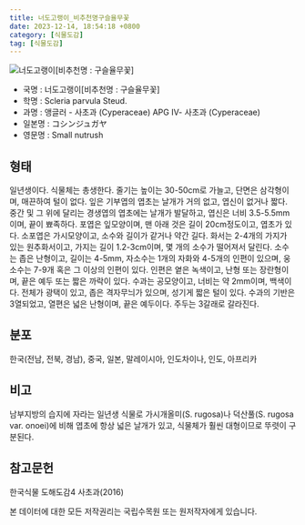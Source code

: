 ```yaml
---
title: 너도고랭이_비추천명구슬율무꽃
date: 2023-12-14, 18:54:18 +0800
category: [식물도감]
tag: [식물도감]
---
```




![너도고랭이[비추천명 : 구슬율무꽃]](http://www.nature.go.kr/fileUpload/plants/basic/Cyperaceae/Scleria/5600/5600_1_th2.jpg)
- 국명 : 너도고랭이[비추천명 : 구슬율무꽃]
- 학명 : Scleria parvula Steud.
- 과명 : 앵글러 - 사초과 (Cyperaceae) APG Ⅳ- 사초과 (Cyperaceae)
- 일본명 : コシンジュガヤ
- 영문명 : Small nutrush


## 형태
일년생이다. 식물체는 총생한다. 줄기는 높이는 30-50cm로 가늘고, 단면은 삼각형이며, 매끈하여 털이 없다. 잎은 기부엽의 엽초는 날개가 거의 없고, 엽신이 없거나 짧다. 중간 및 그 위에 달리는 경생엽의 엽초에는 날개가 발달하고, 엽신은 너비 3.5-5.5mm이며, 끝이 뾰족하다. 포엽은 잎모양이며, 맨 아래 것은 길이 20cm정도이고, 엽초가 있다. 소포엽은 가시모양이고, 소수와 길이가 같거나 약간 길다. 화서는 2-4개의 가지가 있는 원추화서이고, 가지는 길이 1.2-3cm이며, 몇 개의 소수가 떨어져서 달린다. 소수는 좁은 난형이고, 길이는 4-5mm, 자소수는 1개의 자화와 4-5개의 인편이 있으며, 웅소수는 7-9개 혹은 그 이상의 인편이 있다. 인편은 옅은 녹색이고, 난형 또는 장란형이며, 끝은 예두 또는 짧은 까락이 있다. 수과는 공모양이고, 너비는 약 2mm이며, 백색이다. 전체가 광택이 있고, 좁은 격자무늬가 있으며, 성기게 짧은 털이 있다. 수과의 기반은 3열되었고, 열편은 넓은 난형이며, 끝은 예두이다. 주두는 3갈래로 갈라진다.
## 분포
한국(전남, 전북, 경남), 중국, 일본, 말레이시아, 인도차이나, 인도, 아프리카
## 비고
남부지방의 습지에 자라는 일년생 식물로 가시개올미(S. rugosa)나 덕산풀(S. rugosa var. onoei)에 비해 엽초에 항상 넓은 날개가 있고, 식물체가 훨씬 대형이므로 뚜렷이 구분된다.
## 참고문헌
한국식물 도해도감4 사초과(2016)






본 데이터에 대한 모든 저작권리는 국립수목원 또는 원저작자에게 있습니다.
